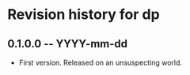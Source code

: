 # Revision history for dp

## 0.1.0.0  -- YYYY-mm-dd

* First version. Released on an unsuspecting world.
